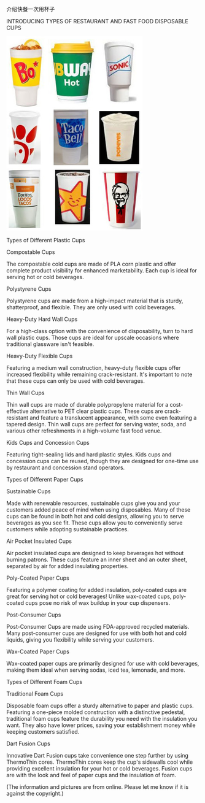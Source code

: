 介绍快餐一次用杯子

INTRODUCING TYPES OF RESTAURANT AND FAST FOOD DISPOSABLE CUPS


![Fast Food Cups](https://github.com/ywangnccu/ywang/blob/main/images/Cup.jpg)

Types of Different Plastic Cups

Compostable Cups

The compostable cold cups are made of PLA corn plastic and offer complete product visibility for enhanced marketability. Each cup is ideal for serving hot or cold beverages.

Polystyrene Cups

Polystyrene cups are made from a high-impact material that is sturdy, shatterproof, and flexible. They are only used with cold beverages.

Heavy-Duty Hard Wall Cups

For a high-class option with the convenience of disposability, turn to hard wall plastic cups. Those cups are ideal for upscale occasions where traditional glassware isn't feasible.

Heavy-Duty Flexible Cups

Featuring a medium wall construction, heavy-duty flexible cups offer increased flexibility while remaining crack-resistant. It's important to note that these cups can only be used with cold beverages.

Thin Wall Cups

Thin wall cups are made of durable polypropylene material for a cost-effective alternative to PET clear plastic cups. These cups are crack-resistant and feature a translucent appearance, with some even featuring a tapered design. 
Thin wall cups are perfect for serving water, soda, and various other refreshments in a high-volume fast food venue.

Kids Cups and Concession Cups

Featuring tight-sealing lids and hard plastic styles. Kids cups and concession cups can be reused, though they are designed for one-time use by restaurant and concession stand operators.

Types of Different Paper Cups

Sustainable Cups

Made with renewable resources, sustainable cups give you and your customers added peace of mind when using disposables. Many of these cups can be found in both hot and cold designs, allowing you to serve beverages as you see fit. 
These cups allow you to conveniently serve customers while adopting sustainable practices.

Air Pocket Insulated Cups

Air pocket insulated cups are designed to keep beverages hot without burning patrons. These cups feature an inner sheet and an outer sheet, separated by air for added insulating properties.

Poly-Coated Paper Cups

Featuring a polymer coating for added insulation, poly-coated cups are great for serving hot or cold beverages! Unlike wax-coated cups, poly-coated cups pose no risk of wax buildup in your cup dispensers.

Post-Consumer Cups

Post-Consumer Cups are made using FDA-approved recycled materials. Many post-consumer cups are designed for use with both hot and cold liquids, giving you flexibility while serving your customers.

Wax-Coated Paper Cups

Wax-coated paper cups are primarily designed for use with cold beverages, making them ideal when serving sodas, iced tea, lemonade, and more.

Types of Different Foam Cups

Traditional Foam Cups

Disposable foam cups offer a sturdy alternative to paper and plastic cups. Featuring a one-piece molded construction with a distinctive pedestal, traditional foam cups feature the durability you need with the insulation you want. 
They also have lower prices, saving your establishment money while keeping customers satisfied.

Dart Fusion Cups

Innovative Dart Fusion cups take convenience one step further by using ThermoThin cores. ThermoThin cores keep the cup's sidewalls cool while providing excellent insulation for your hot or cold beverages. 
Fusion cups are with the look and feel of paper cups and the insulation of foam.


(The information and pictures are from online. Please let me know if it is against the copyright.)
